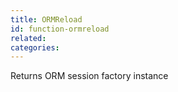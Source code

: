 ```yaml
---
title: ORMReload
id: function-ormreload
related:
categories:
---
```


Returns ORM session factory instance